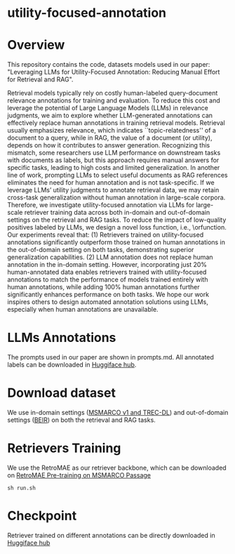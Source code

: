 # utility-focused-annotation

# Overview
This repository contains the code, datasets models used in our paper: "Leveraging LLMs for Utility-Focused Annotation: Reducing Manual Effort for Retrieval and RAG". 

Retrieval models typically rely on costly human-labeled query-document relevance annotations for training and evaluation. 
To reduce this cost and leverage the potential of Large Language Models (LLMs) in relevance judgments, we aim to explore whether LLM-generated annotations can effectively replace human annotations in training retrieval models. 
Retrieval usually emphasizes relevance, which indicates ``topic-relatedness'' of a document to a query, while in RAG, the value of a document (or utility), depends on how it contributes to answer generation. 
Recognizing this mismatch, some researchers use LLM performance on downstream tasks with documents as labels, but this approach requires manual answers for specific tasks, leading to high costs and limited generalization. 
In another line of work, prompting LLMs to select useful documents as RAG references eliminates the need for human annotation and is not task-specific. If we leverage LLMs’ utility judgments to annotate retrieval data, we may retain cross-task generalization without human annotation in large-scale corpora. 
Therefore, we investigate utility-focused annotation via LLMs for large-scale retriever training data across both in-domain and out-of-domain settings on the retrieval and RAG tasks. 
To reduce the impact of low-quality positives labeled by LLMs, we design a novel loss function, i.e., \orfunction. 
Our experiments reveal that: (1) Retrievers trained on utility-focused annotations significantly outperform those trained on human annotations in the out-of-domain setting on both tasks, demonstrating superior generalization capabilities. 
(2) LLM annotation does not replace human annotation in the in-domain setting. 
However, incorporating just 20% human-annotated data enables retrievers trained with utility-focused annotations to match the performance of models trained entirely with human annotations, while adding 100% human annotations further significantly enhances performance on both tasks.
We hope our work inspires others to design automated annotation solutions using LLMs, especially when human annotations are unavailable. 

# LLMs Annotations
The prompts used in our paper are shown in prompts.md. All annotated labels can be downloaded in [Huggiface hub](https://huggingface.co/hengranZhang/Utility_focused_annotation).

# Download dataset 
We use in-domain settings ([MSMARCO v1 and TREC-DL](https://microsoft.github.io/msmarco/Datasets)) and out-of-domain settings ([BEIR](https://github.com/beir-cellar/beir)) on both the retrieval and RAG tasks. 

# Retrievers Training 
We use the RetroMAE as our retriever backbone, which can be downloaded on [RetroMAE Pre-training on MSMARCO Passage](https://github.com/staoxiao/RetroMAE/blob/master/examples/pretrain/README.md)

```
sh run.sh
```

# Checkpoint
Retriever trained on different annotations can be directly downloaded in [Huggiface hub](https://huggingface.co/hengranZhang/Utility_focused_annotation)



